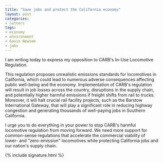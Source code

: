 ```yaml
---
title: "Save jobs and protect the California economy"
layout: post
categories:
- letters
tags:
- economy
- environment
- Gavin Newsom
- jobs
---
```


I am writing today to express my opposition to CARB's In-Use Locomotive Regulation.

This regulation proposes unrealistic emissions standards for locomotives in California, which could lead to numerous adverse consequences affecting public well-being and the economy. Implementation of CARB's regulation will result in job losses across the country, disruptions in the supply chain, and potentially higher harmful emissions if freight shifts from rail to trucks. Moreover, it will halt crucial rail facility projects, such as the Barstow International Gateway, that will play a significant role in reducing highway congestion and generating thousands of well-paying jobs in Southern California.

I urge you to do everything in your power to stop CARB's harmful locomotive regulation from moving forward. We need more support for common-sense regulations that accelerate the commercial viability of lower- and "zero-emission" locomotives while protecting California jobs and our nation's supply chain.

{% include signature.html %}
